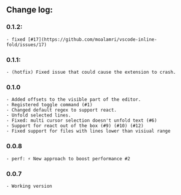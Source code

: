 ## Change log:

### 0.1.2:
    - fixed [#17](https://github.com/moalamri/vscode-inline-fold/issues/17)

### 0.1.1:
    - (hotfix) Fixed issue that could cause the extension to crash.

### 0.1.0
    - Added offsets to the visible part of the editor.
    - Registered toggle command (#1)
    - Changed default regex to support react.
    - Unfold selected lines.
    - Fixed: multi cursor selection doesn't unfold text (#6)
    - Support for react out of the box (#9) (#10) (#12)
    - Fixed support for files with lines lower than visiual range

### 0.0.8
    - perf: ⚡ New approach to boost performance #2

### 0.0.7
    - Working version